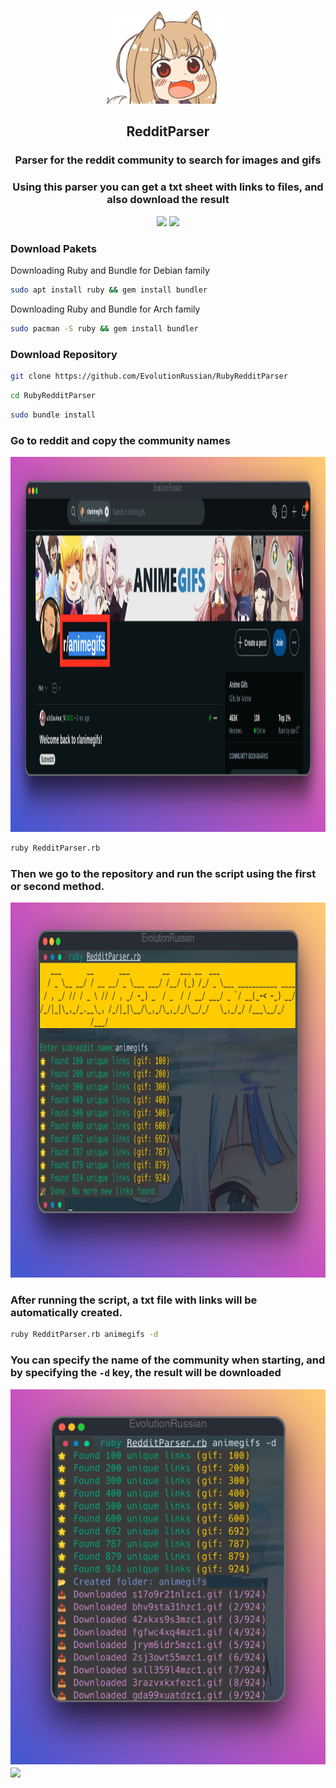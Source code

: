 <p align="center">
  <img src="/image/icon.png" height="150">
</p>

<h2 align="center">RedditParser</h2>

<h3 align="center"> Parser for the reddit community to search for images and gifs </h3>
<h3 align="center"> Using this parser you can get a txt sheet with links to files, and also download the result </h3>

<p align="center">
  <a href="https://www.ruby-lang.org"><img src="https://img.shields.io/badge/Ruby-%23CC342D?style=for-the-badge&logo=ruby&logoColor=white"></a>
  <a href="https://www.linux.org"><img src="https://img.shields.io/badge/Linux-%23FCC624?style=for-the-badge&logo=linux&logoColor=black"></a>
</p>


### Download Pakets

Downloading Ruby and Bundle for Debian family

```bash
sudo apt install ruby && gem install bundler
```

Downloading Ruby and Bundle for Arch family

```bash
sudo pacman -S ruby && gem install bundler
```

### Download Repository

```bash
git clone https://github.com/EvolutionRussian/RubyRedditParser
```
```bash
cd RubyRedditParser
```
```bash
sudo bundle install
```
### Go to reddit and copy the community names
<img src="/image/1.png" height="600">

```bash
ruby RedditParser.rb
```

### Then we go to the repository and run the script using the first or second method.
<img src="/image/2.png" height="600">

### After running the script, a txt file with links will be automatically created.

```bash
ruby RedditParser.rb animegifs -d
```

### You can specify the name of the community when starting, and by specifying the <code>-d</code> key, the result will be downloaded
<img src="/image/3.png" height="600">

<img align="center" src="/image/4.gif" width="150">


